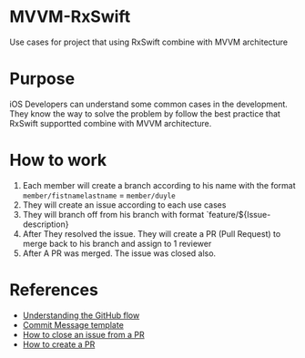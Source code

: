# MVVM-RxSwift
Use cases for project that using RxSwift combine with MVVM architecture

# Purpose
iOS Developers can understand some common cases in the development.
They know the way to solve the problem by follow the best practice that RxSwift supportted combine with MVVM architecture.

# How to work
1. Each member will create a branch according to his name with the format `member/fistnamelastname` = `member/duyle`
2. They will create an issue according to each use cases
3. They will branch off from his branch with format `feature/${Issue-description}
4. After They resolved the issue. They will create a PR (Pull Request) to merge back to his branch and assign to 1 reviewer
5. After A PR was merged. The issue was closed also.

# References
- [Understanding the GitHub flow](https://guides.github.com/introduction/flow/)
- [Commit Message template](http://karma-runner.github.io/3.0/dev/git-commit-msg.html)
- [How to close an issue from a PR](https://help.github.com/en/articles/closing-issues-using-keywords)
- [How to create a PR](https://help.github.com/en/desktop/contributing-to-projects/creating-a-pull-request)
